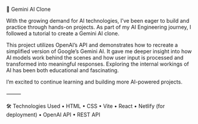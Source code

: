 🤖 Gemini AI Clone

With the growing demand for AI technologies, I’ve been eager to build and practice through hands-on projects. As part of my AI Engineering journey, I followed a tutorial to create a Gemini AI clone.

This project utilizes OpenAI’s API and demonstrates how to recreate a simplified version of Google’s Gemini AI. It gave me deeper insight into how AI models work behind the scenes and how user input is processed and transformed into meaningful responses. Exploring the internal workings of AI has been both educational and fascinating.

I’m excited to continue learning and building more AI-powered projects.

⸻

🛠️ Technologies Used
	•	HTML
	•	CSS
	•	Vite
	•	React
	•	Netlify (for deployment)
	•	OpenAI API
	•	REST API
